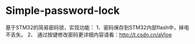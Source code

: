 # Simple-password-lock
基于STM32的简易密码锁，实现功能： 1、密码保存到STM32内部flash中，掉电不丢失。 2、 通过按键修改密码更详细内容请看：http://t.csdn.cn/aVIoe
